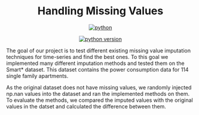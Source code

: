 <h1 align = "center"> Handling Missing Values </h1>

<p align="center">
  <a href="https://www.python.org/"><img src="https://forthebadge.com/images/badges/made-with-python.svg" alt="python"></a>
</p>

<p align="center">
  <a href="https://www.python.org/downloads/"><img src="https://img.shields.io/badge/python-3.8+-blue.svg" alt="python version"></a>
</p>
The goal of our project is to test different existing missing value imputation techniques for time-series and find the best ones. To this goal we implemented many different imputation methods and tested them on the Smart* dataset. This dataset contains the power consumption data for 114 single family apartments.


As the original dataset does not have missing values, we randomly injected np.nan values into the dataset and ran the implemented methods on them. To evaluate the methods, we compared the imputed values with the original values in the datset and calculated the difference between them.
